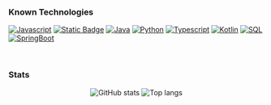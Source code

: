 ### Known Technologies

[![Javascript](https://img.shields.io/badge/-Javascript-F0DB4F?style=for-the-badge&labelColor=black&logo=javascript&logoColor=F0DB4F)](#)
[![Static Badge](https://img.shields.io/badge/HTML-%23e34c26?style=for-the-badge&logo=html5&labelColor=black)](#)
[![Java](https://img.shields.io/badge/Java-orange?style=for-the-badge&logo=openjdk&logoColor=orange&labelColor=black)](#)
[![Python](https://img.shields.io/badge/Python-blue?style=for-the-badge&logo=python&labelColor=black)](#)
[![Typescript](https://img.shields.io/badge/-Typescript-007acc?style=for-the-badge&labelColor=black&logo=typescript&logoColor=007acc)](#)
[![Kotlin](https://img.shields.io/badge/Kotlin-8a2be2?style=for-the-badge&logo=kotlin&labelColor=black)](#)
[![SQL](https://img.shields.io/badge/SQL-4053d6?style=for-the-badge&logo=amazondynamodb&logoColor=4053d6&labelColor=black)](#)
<br/>
[![SpringBoot](https://img.shields.io/badge/Spring%20Boot-6DB33F?style=for-the-badge&logo=springboot&labelColor=black)](#)

<br/>

### Stats
<div align="center">
<img alt="GitHub stats" src="https://github-readme-stats.vercel.app/api?username=LukasDano&show_icons=true&theme=transparent"/>
<img alt="Top langs" src="https://github-readme-stats.vercel.app/api/top-langs/?username=LukasDano&layout=compact&&langs_count=8"/>
</div>
